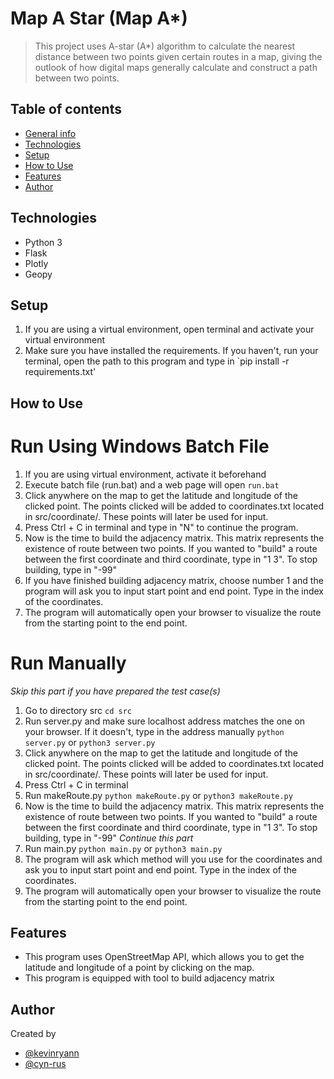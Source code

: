 # Map A Star (Map A*)
> This project uses A-star (A*) algorithm to calculate the nearest distance between two points given certain routes in a map, giving the outlook of how digital maps generally calculate and construct a path between two points.

## Table of contents
* [General info](#general-info)
* [Technologies](#technologies)
* [Setup](#setup)
* [How to Use](#how-to-use)
* [Features](#features)
* [Author](#author)

## Technologies
* Python 3
* Flask
* Plotly
* Geopy

## Setup
1. If you are using a virtual environment, open terminal and activate your virtual environment
2. Make sure you have installed the requirements. If you haven't, run your terminal, open the path to this program and type in `pip install -r requirements.txt'

## How to Use
# Run Using Windows Batch File
1. If you are using virtual environment, activate it beforehand
2. Execute batch file (run.bat) and a web page will open
`run.bat`
3. Click anywhere on the map to get the latitude and longitude of the clicked point. The points clicked will be added to coordinates.txt located in src/coordinate/. These points will later be used for input.
4. Press Ctrl + C in terminal and type in "N" to continue the program.
5. Now is the time to build the adjacency matrix. This matrix represents the existence of route between two points. If you wanted to "build" a route between the first coordinate and third coordinate, type in "1 3". To stop building, type in "-99"
6. If you have finished building adjacency matrix, choose number 1 and the program will ask you to input start point and end point. Type in the index of the coordinates.
7. The program will automatically open your browser to visualize the route from the starting point to the end point.

# Run Manually
*Skip this part if you have prepared the test case(s)*
1. Go to directory src
`cd src`
2. Run server.py and make sure localhost address matches the one on your browser. If it doesn't, type in the address manually
`python server.py`
or
`python3 server.py`
3. Click anywhere on the map to get the latitude and longitude of the clicked point. The points clicked will be added to coordinates.txt located in src/coordinate/. These points will later be used for input.
4. Press Ctrl + C in terminal
5. Run makeRoute.py
`python makeRoute.py`
or
`python3 makeRoute.py`
6. Now is the time to build the adjacency matrix. This matrix represents the existence of route between two points. If you wanted to "build" a route between the first coordinate and third coordinate, type in "1 3". To stop building, type in "-99"
*Continue this part*
7. Run main.py
`python main.py`
or
`python3 main.py`
8. The program will ask which method will you use for the coordinates and ask you to input start point and end point. Type in the index of the coordinates.
9. The program will automatically open your browser to visualize the route from the starting point to the end point.

## Features
* This program uses OpenStreetMap API, which allows you to get the latitude and longitude of a point by clicking on the map.
* This program is equipped with tool to build adjacency matrix

## Author
Created by 
* [@kevinryann](https://www.github.com/kevinryann)
* [@cyn-rus](https://www.github.com/cyn-rus)